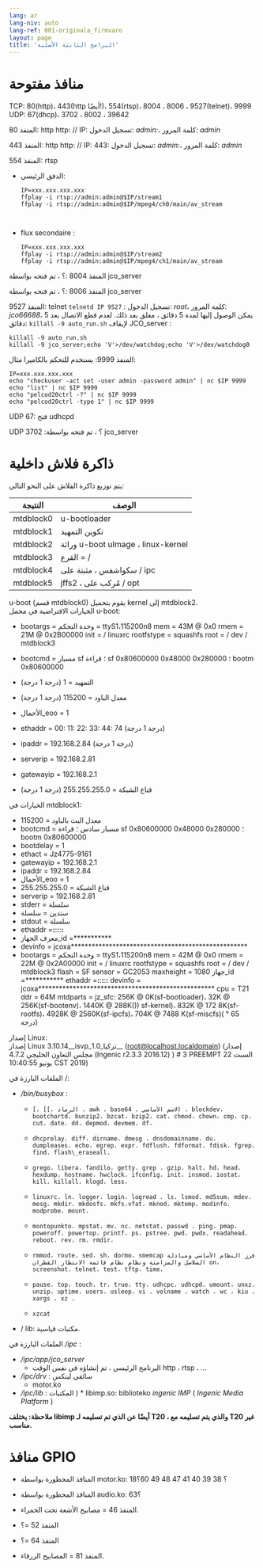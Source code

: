 ```yaml
---
lang: ar
lang-niv: auto
lang-ref: 001-originala_firmvaro
layout: page
title: 'البرامج الثابتة الأصلية'
---
```


# منافذ مفتوحة

TCP: 80(http)، 443(http أيضًا!)، 554(rtsp)، 8004 ، 8006 ، 9527(telnet)، 9999
UDP: 67(dhcp)، 3702 ، 8002 ، 39642

المنفذ 80: http
http: // IP: تسجيل الدخول: _admin:_، كلمة المرور: _admin_

المنفذ 443: http
http: // IP: 443: تسجيل الدخول: _admin:_، كلمة المرور: _admin_

المنفذ 554: rtsp
* الدفق الرئيسي: 

    ```
    IP=xxx.xxx.xxx.xxx
    ffplay -i rtsp://admin:admin@$IP/stream1
    ffplay -i rtsp://admin:admin@$IP/mpeg4/ch0/main/av_stream



    ```
* flux secondaire :



    ```
    IP=xxx.xxx.xxx.xxx
    ffplay -i rtsp://admin:admin@$IP/stream2
    ffplay -i rtsp://admin:admin@$IP/mpeg4/ch1/main/av_stream
    ````

المنفذ 8004 :؟ ، تم فتحه بواسطة jco_server



المنفذ 8006 :؟ ، تم فتحه بواسطة jco_server




المنفذ 9527: telnet
`telnetd IP 9527` : تسجيل الدخول: _root_، كلمة المرور: _jco66688_، يمكن الوصول إليها لمدة 5 دقائق ، مغلق بعد ذلك.
لعدم قطع الاتصال بعد 5 دقائق: `killall -9 auto_run.sh`
لإيقاف JCO_server : 
 
 

```
killall -9 auto_run.sh
killall -9 jco_server;echo 'V'>/dev/watchdog;echo 'V'>/dev/watchdog0
```

المنفذ 9999: يستخدم للتحكم بالكاميرا مثال:

```
IP=xxx.xxx.xxx.xxx
echo "checkuser -act set -user admin -password admin" | nc $IP 9999
echo "list" | nc $IP 9999
echo "pelcod20ctrl -?" | nc $IP 9999
echo "pelcod20ctrl -type 1" | nc $IP 9999
```

UDP 67: فتح udhcpd

UDP 3702 :؟ ، تم فتحه بواسطة jco_server




# ذاكرة فلاش داخلية
يتم توزيع ذاكرة الفلاش على النحو التالي:

النتيجة | الوصف |
--- | --- |
mtdblock0 | u-bootloader |
mtdblock1 | تكوين التمهيد |
mtdblock2 | وراثة u-boot uImage ، linux-kernel |
mtdblock3 | القرع = / |
mtdblock4 | سكواشفس ، مثبتة على / ipc |
mtdblock5 | jffs2 ، مُركب على / opt |

u-boot (قسم mtdblock0) يقوم بتحميل kernel إلى mtdblock2.  
الخيارات الافتراضية في محمل u-boot:  
* bootargs = وحدة التحكم = ttyS1،115200n8 mem = 43M @ 0x0 rmem = 21M @ 0x2B00000 init = / linuxrc rootfstype = squashfs root = / dev / mtdblock3


* bootcmd = مسبار sf ؛ قراءة sf 0x80600000 0x48000 0x280000 ؛ bootm 0x80600000


* التمهيد = 1 (درجة 1 درجة)


* معدل الباود = 115200 (درجة 1 درجة)


* الأحمال\_eoo = 1


* ethaddr = 00: 11: 22: 33: 44: 74 (درجة 1 درجة)


* ipaddr = 192.168.2.84 (درجة 1 درجة)


* serverip = 192.168.2.81


* gatewayip = 192.168.2.1


* قناع الشبكة = 255.255.255.0 (درجة 1 درجة)



الخيارات في mtdblock1:
* معدل البث بالباود = 115200
* bootcmd = مسبار سادس ؛ قراءة sf 0x80600000 0x48000 0x280000 ؛ bootm 0x80600000
* bootdelay = 1
* ethact = Jz4775-9161
* gatewayip = 192.168.2.1
* ipaddr = 192.168.2.84
* الأحمال\_eoo = 1
* قناع الشبكة = 255.255.255.0
* serverip = 192.168.2.81
* stderr = سلسلة
* ستدين = سلسلة
* stdout = سلسلة
* ethaddr =**:**:**:**:**:**
* معرف الجهاز\_id =***********
* devinfo = jcoxa***************************************************
* bootargs = وحدة التحكم = ttyS1،115200n8 mem = 42M @ 0x0 rmem = 22M @ 0x2A00000 init = / linuxrc rootfstype = squashfs root = / dev / mtdblock3 flash = SF sensor = GC2053 maxheight = 1080 جهاز\_id =*********** ethaddr =**:**:**:**:**:** devinfo = jcoxa*************************************************** cpu = T21 ddr = 64M mtdparts = jz\_sfc: 256K @ 0K(sf-bootloader)، 32K @ 256K(sf-bootenv)، 1440K @ 288K()) sf-kernel)، 832K @ 172 8K(sf-rootfs)، 4928K @ 2560K(sf-ipcfs)، 704K @ 7488 K(sf-miscfs)( ° 65 درجة)


إصدار Linux:  
إصدار Linux 3.10.14\_\_isvp\_تركيا\_1.0\_\_ (root@localhost.localdomain) (إصدار مجلس التعاون الخليجي 4.7.2 (Ingenic r2.3.3 2016.12) ) # 3 PREEMPT السبت 22 يونيو 10:40:55 CST 2019)


الملفات البارزة في /:
* _/bin/busybox_ : 
  *     [، [[، الرماد ، awk ، base64 ، الاسم الأساسي ، blockdev، bootchartd، bunzip2، bzcat، bzip2، cat، chmod، chown، cmp، cp، cut، date، dd، depmod، devmem، df،
  *     dhcprelay، diff، dirname، dmesg ، dnsdomainname، du، dumpleases، echo، egrep، expr، fdflush، fdformat، fdisk، fgrep، find، flash\_eraseall،
  *     grego، libera، fandilo، getty، grep ، gzip، halt، hd، head، hexdump، hostname، hwclock، ifconfig، init، insmod، iostat، kill، killall، klogd، less،
  *     linuxrc، ln، logger، login، logread ، ls، lsmod، md5sum، mdev، mesg، mkdir، mkdosfs، mkfs.vfat، mknod، mktemp، modinfo، modprobe، mount،
  *     montopunkto، mpstat، mv، nc، netstat، passwd ، ping، pmap، poweroff، powertop، printf، ps، pstree، pwd، pwdx، readahead، reboot، rev، rm، rmdir،
  *     rmmod، route، sed، sh، dormo، smemcap فرز النظام الأساسي ومبادلة السلاسل والمزامنة ونظام نظام قائمة الانتظار القطران on، screenshot، telnet، test، tftp، time،
  *     pause، top، touch، tr، true، tty، udhcpc، udhcpd، umount، unxz، unzip، uptime، users، usleep، vi ، volname ، watch ، wc ، kiu ، xargs ، xz ،
  *     xzcat

* / lib: مكتبات قياسية.



الملفات البارزة في _/ipc_ :
* _/ipc/app/jco\_server_
  * البرنامج الرئيسي ، تم إنشاؤه في نفس الوقت http ، rtsp ، ...
* _/ipc/drv_ : سائقي لينكس
  * motor.ko
* _/ipc/lib_ : المكتبات
)  * libimp.so: biblioteko _ingenic_ _IMP_ ( _Ingenic Media Platform_ )


**ملاحظة: يختلف libimp أيضًا عن الذي تم تسليمه لـ T20 ، والذي يتم تسليمه مع T20 غير مناسب.**

# منافذ GPIO

* المنافذ المحظورة بواسطة motor.ko: 18؟ 38 39 40 41 47 48 49 60؟


* المنافذ المحظورة بواسطة audio.ko: 63؟


* المنفذ 46 = مصابيح الأشعة تحت الحمراء.


* المنفذ 52 =؟


* المنفذ 64 =؟


* المنفذ 81 = المصابيح الزرقاء.





